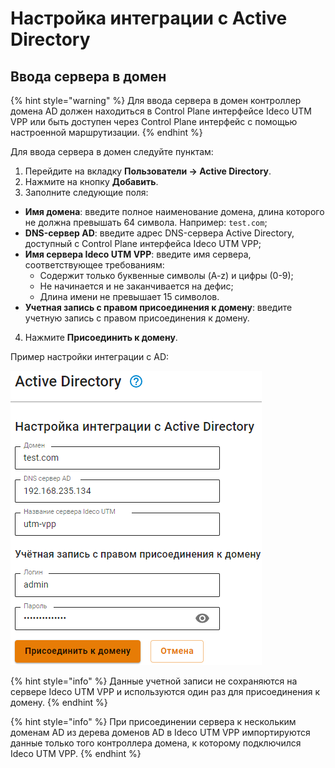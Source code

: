 # Настройка интеграции с Active Directory

## Ввода сервера в домен

{% hint style="warning" %}
Для ввода сервера в домен контроллер домена AD должен находиться в Control Plane интерфейсе Ideco UTM VPP или быть доступен через Сontrol Plane интерфейс с помощью настроенной маршрутизации.
{% endhint %}

Для ввода сервера в домен следуйте пунктам:
1. Перейдите на вкладку **Пользователи -> Active Directory**.
2. Нажмите на кнопку **Добавить**.
3. Заполните следующие поля:
* **Имя домена**: введите полное наименование домена, длина которого не должна превышать 64 символа. Например: `test.com`;
* **DNS-сервер AD**: введите адрес DNS-сервера Active Directory, доступный с  Сontrol Plane интерфейса Ideco UTM VPP;
* **Имя сервера Ideco UTM VPP**: введите имя сервера, соответствующее требованиям: 
  * Содержит только буквенные символы (A-z) и цифры (0-9);
  * Не начинается и не заканчивается на дефис;
  * Длина имени не превышает 15 символов.
* **Учетная запись с правом присоединения к домену**: введите учетную запись с правом присоединения к домену.
4. Нажмите **Присоединить к домену**.

Пример настройки интеграции с AD:

![](../../.gitbook/assets/active-directory1.png)

{% hint style="info" %}
Данные учетной записи не сохраняются на сервере Ideco UTM VPP и используются один раз для присоединения к домену.
{% endhint %}

{% hint style="info" %}
При присоединении сервера к нескольким доменам AD из дерева доменов AD в Ideco UTM VPP импортируются данные только того контроллера домена, к которому подключился Ideco UTM VPP.
{% endhint %}
